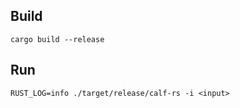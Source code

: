 ## Build
```shell
cargo build --release
```

## Run
```shell
RUST_LOG=info ./target/release/calf-rs -i <input>
```
